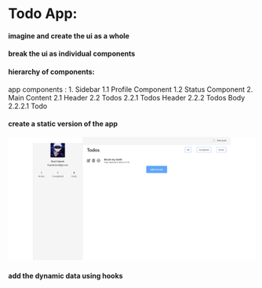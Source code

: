 # Todo App: 

#### imagine and create the ui as a whole
#### break the ui as individual components 
#### hierarchy of components: 
app components : 
    1. Sidebar
        1.1 Profile Component
        1.2 Status Component
    2. Main Content
        2.1 Header
        2.2 Todos
            2.2.1 Todos Header
            2.2.2 Todos Body
                2.2.2.1 Todo

#### create a static version of the app
![Alt text](image.png)

#### add the dynamic data using hooks
